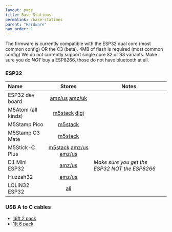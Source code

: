 ```yaml
---
layout: page
title: Base Stations
permalink: /base-stations
parent: "Hardware"
nav_order: 1
---
```


The firmware is currently compatible with the ESP32 dual core (most common config) OR the C3 (beta).  4MB of flash is required (most common config)
We do not currently support single core S2 or S3 variants.  Make sure you do *NOT* buy a ESP8266, those do not have bluetooth at all.

### ESP32

| Name               | Stores         | Notes |
|:-------------------|:--------------:|-------|      
| ESP32 dev board    | [amz/us](https://amzn.to/3xCAw1F) [amz/uk](https://amzn.to/3QyiBlp)
| M5Atom (all kinds) | [m5stack](https://shop.m5stack.com/collections/m5-controllers/products/atom-lite-esp32-development-kit) [digi](https://www.digikey.com/en/products/detail/m5stack-technology-co-ltd/C008/12088545)
| M5Stamp Pico       | [m5stack](https://shop.m5stack.com/collections/m5-controllers/products/m5stamp-pico-diy-kit)
| M5Stamp C3 Mate    | [m5stack](https://shop.m5stack.com/products/m5stamp-c3-mate-with-pin-headers)
| M5Stick-C Plus     | [m5stack](https://shop.m5stack.com/collections/m5-controllers/products/m5stickc-plus-esp32-pico-mini-iot-development-kit) [amz/us](https://amzn.to/3kQadi0) [amz/us](https://amzn.to/39CrQAm)
| D1 Mini ESP32      | [amz/us](https://amzn.to/3tlkK8D) | *Make sure you get the ESP32 NOT the ESP8266* |
| Huzzah32           | [amz/us](https://amzn.to/3n5M1uQ)
| LOLIN32 ESP32      | [ali](https://www.aliexpress.com/item/2251832622236364.html)

### USB A to C cables

* [16ft 2 pack](https://amzn.to/3zzTTXW)
* [1ft 6 pack](https://amzn.to/3kyD8Is)

